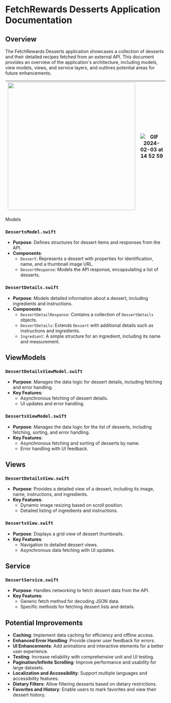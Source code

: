 # FetchRewards Desserts Application Documentation

## Overview

The FetchRewards Desserts application showcases a collection of desserts and their detailed recipes fetched from an external API. This document provides an overview of the application's architecture, including models, view models, views, and service layers, and outlines potential areas for future enhancements.

<div align="center">

| <img src="https://github.com/harjotsbhatia/FetchRewards-TakeHome/assets/89289963/1bdea5c7-0838-45d3-b826-4d3808a4c242"  height="400" />   | ![GIF 2024-02-03 at 14 52 59](https://github.com/harjotsbhatia/FetchRewards-TakeHome/assets/89289963/d6f437cd-6850-401e-a925-bbb4beb00b34)|
| --------------------------------------- | --------------------------------------- |

</div




## Models

### `DessertsModel.swift`

- **Purpose**: Defines structures for dessert items and responses from the API.
- **Components**:
  - `Dessert`: Represents a dessert with properties for identification, name, and a thumbnail image URL.
  - `DessertResponse`: Models the API response, encapsulating a list of desserts.

### `DessertDetails.swift`

- **Purpose**: Models detailed information about a dessert, including ingredients and instructions.
- **Components**:
  - `DessertDetailResponse`: Contains a collection of `DessertDetails` objects.
  - `DessertDetails`: Extends `Dessert` with additional details such as instructions and ingredients.
  - `Ingredient`: A simple structure for an ingredient, including its name and measurement.

## ViewModels

### `DessertDetailsViewModel.swift`

- **Purpose**: Manages the data logic for dessert details, including fetching and error handling.
- **Key Features**:
  - Asynchronous fetching of dessert details.
  - UI updates and error handling.

### `DessertsViewModel.swift`

- **Purpose**: Manages the data logic for the list of desserts, including fetching, sorting, and error handling.
- **Key Features**:
  - Asynchronous fetching and sorting of desserts by name.
  - Error handling with UI feedback.

## Views

### `DessertDetailsView.swift`

- **Purpose**: Provides a detailed view of a dessert, including its image, name, instructions, and ingredients.
- **Key Features**:
  - Dynamic image resizing based on scroll position.
  - Detailed listing of ingredients and instructions.

### `DessertsView.swift`

- **Purpose**: Displays a grid view of dessert thumbnails.
- **Key Features**:
  - Navigation to detailed dessert views.
  - Asynchronous data fetching with UI updates.

## Service

### `DessertService.swift`

- **Purpose**: Handles networking to fetch dessert data from the API.
- **Key Features**:
  - Generic fetch method for decoding JSON data.
  - Specific methods for fetching dessert lists and details.

## Potential Improvements

- **Caching**: Implement data caching for efficiency and offline access.
- **Enhanced Error Handling**: Provide clearer user feedback for errors.
- **UI Enhancements**: Add animations and interactive elements for a better user experience.
- **Testing**: Increase reliability with comprehensive unit and UI testing.
- **Pagination/Infinite Scrolling**: Improve performance and usability for large datasets.
- **Localization and Accessibility**: Support multiple languages and accessibility features.
- **Dietary Filters**: Allow filtering desserts based on dietary restrictions.
- **Favorites and History**: Enable users to mark favorites and view their dessert history.
